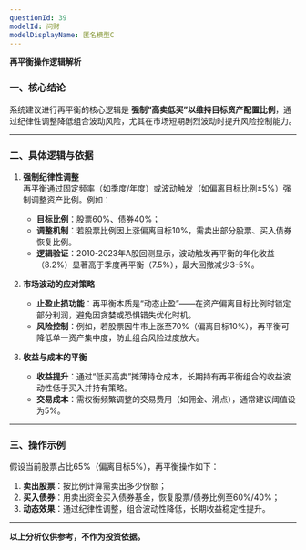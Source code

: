 ```yaml
---
questionId: 39
modelId: 问财
modelDisplayName: 匿名模型C
---
```

**再平衡操作逻辑解析**

### 一、核心结论

系统建议进行再平衡的核心逻辑是 **强制“高卖低买”以维持目标资产配置比例**，通过纪律性调整降低组合波动风险，尤其在市场短期剧烈波动时提升风险控制能力。

---

### 二、具体逻辑与依据

1. **强制纪律性调整**  
    再平衡通过固定频率（如季度/年度）或波动触发（如偏离目标比例±5%）强制调整资产比例。例如：
    - **目标比例**：股票60%、债券40%；
    - **调整机制**：若股票比例因上涨偏离目标10%，需卖出部分股票、买入债券恢复比例。
    - **逻辑验证**：2010-2023年A股回测显示，波动触发再平衡的年化收益（8.2%）显著高于季度再平衡（7.5%），最大回撤减少3-5%。
2. **市场波动的应对策略**
   
    - **止盈止损功能**：再平衡本质是“动态止盈”——在资产偏离目标比例时锁定部分利润，避免因贪婪或恐惧错失优化时机。
    - **风险控制**：例如，若股票因牛市上涨至70%（偏离目标10%），再平衡可降低单一资产集中度，防止组合风险过度放大。
3. **收益与成本的平衡**
   
    - **收益提升**：通过“低买高卖”摊薄持仓成本，长期持有再平衡组合的收益波动性低于买入并持有策略。
    - **交易成本**：需权衡频繁调整的交易费用（如佣金、滑点），通常建议阈值设为5%。

---

### 三、操作示例

假设当前股票占比65%（偏离目标5%），再平衡操作如下：

1. **卖出股票**：按比例计算需卖出多少份额；
2. **买入债券**：用卖出资金买入债券基金，恢复股票/债券比例至60%/40%；
3. **动态效果**：通过纪律性调整，组合波动性降低，长期收益稳定性提升。

---

**以上分析仅供参考，不作为投资依据。**